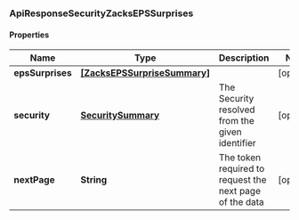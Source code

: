 ### ApiResponseSecurityZacksEPSSurprises

#### Properties
Name | Type | Description | Notes
------------ | ------------- | ------------- | -------------
**epsSurprises** | [**[ZacksEPSSurpriseSummary]**](ZacksEPSSurpriseSummary.md) |  | [optional] 
**security** | [**SecuritySummary**](SecuritySummary.md) | The Security resolved from the given identifier | [optional] 
**nextPage** | **String** | The token required to request the next page of the data | [optional] 



